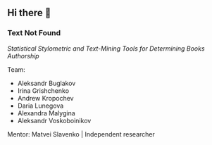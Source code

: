 ## Hi there 👋

### Text Not Found

*Statistical Stylometric and Text-Mining Tools for Determining Books Authorship*

Team:
- Aleksandr Buglakov
- Irina Grishchenko
- Andrew Kropochev
- Daria Lunegova
- Alexandra Malygina
- Aleksandr Voskoboinikov

Mentor: Matvei Slavenko | Independent researcher

<!--

**Here are some ideas to get you started:**

🙋‍♀️ A short introduction - what is your organization all about?
🌈 Contribution guidelines - how can the community get involved?
👩‍💻 Useful resources - where can the community find your docs? Is there anything else the community should know?
🍿 Fun facts - what does your team eat for breakfast?
🧙 Remember, you can do mighty things with the power of [Markdown](https://docs.github.com/github/writing-on-github/getting-started-with-writing-and-formatting-on-github/basic-writing-and-formatting-syntax)
-->
